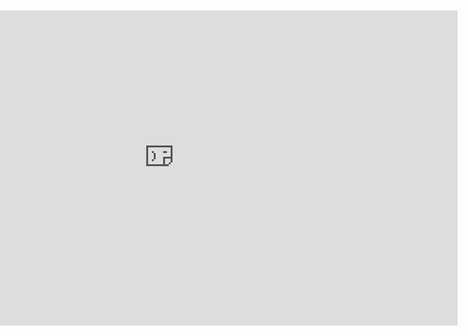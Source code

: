 <!DOCTYPE html>
<html>
<head>
  <meta charset="UTF-8">
  <meta name="viewport" content="width=device-width, initial-scale=1.0, maximum-scale=1.0, user-scalable=no">
  <title>2004Scape Landscape</title>
  <style>
    body {
      margin: 0;
      padding: 0;
      overflow: hidden;
      background: #000;
      height: 100vh;
      display: flex;
      justify-content: center;
      align-items: center;
    }
    #game-frame {
      width: 100vw;
      height: 100vh;
      border: none;
      display: block;
      transform-origin: center;
    }
    @media (orientation: portrait) {
      body {
        transform: rotate(90deg);
        transform-origin: center;
        width: 100vh;
        height: 100vw;
        position: fixed;
        top: 0;
        left: 0;
      }
      #game-frame {
        width: 100vh;
        height: 100vw;
      }
    }
    @media (orientation: landscape) {
      #game-frame {
        width: 100vw;
        height: 100vh;
      }
    }
    html, body {
      -webkit-text-size-adjust: none;
      text-size-adjust: none;
      overscroll-behavior: none;
    }
  </style>
</head>
<body>
  <iframe id="game-frame" src="https://2004.lostcity.rs/client?world=2&detail=high&method=0"></iframe>
  <script>
    if (screen.orientation && screen.orientation.lock) {
      screen.orientation.lock('landscape').catch(() => {});
    }
    document.addEventListener('touchmove', (e) => {
      if (e.touches.length > 1) e.preventDefault();
    }, { passive: false });
    document.addEventListener('touchstart', (e) => {
      if (e.touches.length === 1 && window.scrollY === 0) {
        e.preventDefault();
      }
    }, { passive: false });
  </script>
</body>
</html>
